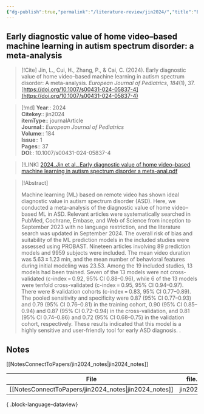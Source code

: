```yaml
---
{"dg-publish":true,"permalink":"/literature-review/jin2024/","title":"Early diagnostic value of home video–based machine learning in autism spectrum disorder a meta-analysis","tags":["Artificial","Intelligence","Diagnosis","Autistic","disorder","Home","video","ML"]}
---
```



## Early diagnostic value of home video–based machine learning in autism spectrum disorder: a meta-analysis

> [!Cite]
> Jin, L., Cui, H., Zhang, P., & Cai, C. (2024). Early diagnostic value of home video–based machine learning in autism spectrum disorder: A meta-analysis. _European Journal of Pediatrics_, _184_(1), 37. [https://doi.org/10.1007/s00431-024-05837-4](https://doi.org/10.1007/s00431-024-05837-4)


>[!md]
> **Year**:: 2024   
> **Citekey**:: jin2024  
> **itemType**:: journalArticle  
> **Journal**:: *European Journal of Pediatrics*  
> **Volume**:: 184  
> **Issue**:: 1   
> **Pages**:: 37  
> **DOI**:: 10.1007/s00431-024-05837-4    

> [!LINK] 
> [2024_Jin et al._Early diagnostic value of home video–based machine learning in autism spectrum disorder a meta-anal.pdf](zotero://select/library/items/DT8GYKDR)

> [!Abstract]
>
> Machine learning (ML) based on remote video has shown ideal diagnostic value in autism spectrum disorder (ASD). Here, we conducted a meta-analysis of the diagnostic value of home video–based ML in ASD. Relevant articles were systematically searched in PubMed, Cochrane, Embase, and Web of Science from inception to September 2023 with no language restriction, and the literature search was updated in September 2024. The overall risk of bias and suitability of the ML prediction models in the included studies were assessed using PROBAST. Nineteen articles involving 89 prediction models and 9959 subjects were included. The mean video duration was 5.63 ± 1.23 min, and the mean number of behavioral features during initial modeling was 23.53. Among the 19 included studies, 13 models had been trained. Seven of the 13 models were not cross-validated (c-index = 0.92, 95% CI 0.88–0.96), while 6 of the 13 models were tenfold cross-validated (c-index = 0.95, 95% CI 0.94–0.97). There were 8 validation cohorts (c-index = 0.83, 95% CI 0.77–0.89). The pooled sensitivity and specificity were 0.87 (95% CI 0.77–0.93) and 0.79 (95% CI 0.76–0.81) in the training cohort, 0.90 (95% CI 0.85–0.94) and 0.87 (95% CI 0.72–0.94) in the cross-validation, and 0.81 (95% CI 0.74–0.86) and 0.72 (95% CI 0.68–0.75) in the validation cohort, respectively. These results indicated that this model is a highly sensitive and user-friendly tool for early ASD diagnosis.
>.
> 


## Notes

[[NotesConnectToPapers/jin2024_notes\|jin2024_notes]]

| File                                                     | file.name     |
| -------------------------------------------------------- | ------------- |
| [[NotesConnectToPapers/jin2024_notes\|jin2024_notes]] | jin2024_notes |

{ .block-language-dataview}

